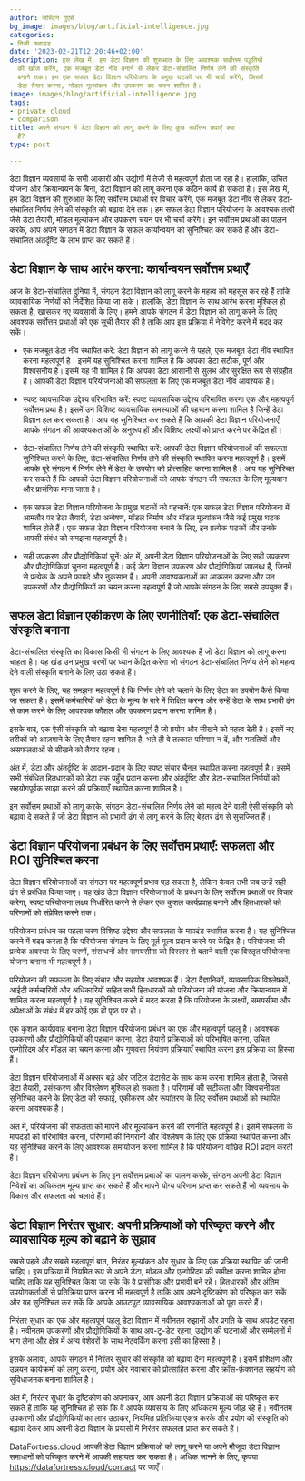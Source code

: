 ```yaml
---
author: जस्टिन गुएसे
bg_image: images/blog/artificial-intelligence.jpg
categories:
- निजी क्लाउड
date: '2023-02-21T12:20:46+02:00'
description: इस लेख में, हम डेटा विज्ञान की शुरुआत के लिए आवश्यक सर्वोत्तम पद्धतियों
  की खोज करेंगे, एक मजबूत डेटा नींव बनाने से लेकर डेटा-संचालित निर्णय लेने की संस्कृति
  बनाने तक। हम एक सफल डेटा विज्ञान परियोजना के प्रमुख घटकों पर भी चर्चा करेंगे, जिसमें
  डेटा तैयार करना, मॉडल मूल्यांकन और उपकरण का चयन शामिल है।
image: images/blog/artificial-intelligence.jpg
tags:
- private cloud
- comparison
title: अपने संगठन में डेटा विज्ञान को लागू करने के लिए कुछ सर्वोत्तम प्रथाएँ क्या
  हैं?
type: post

---
```

डेटा विज्ञान व्यवसायों के सभी आकारों और उद्योगों में तेजी से महत्वपूर्ण होता जा रहा है। हालांकि, उचित योजना और क्रियान्वयन के बिना, डेटा विज्ञान को लागू करना एक कठिन कार्य हो सकता है। इस लेख में, हम डेटा विज्ञान की शुरुआत के लिए सर्वोत्तम प्रथाओं पर विचार करेंगे, एक मजबूत डेटा नींव से लेकर डेटा-संचालित निर्णय लेने की संस्कृति को बढ़ावा देने तक। हम सफल डेटा विज्ञान परियोजना के आवश्यक तत्वों जैसे डेटा तैयारी, मॉडल मूल्यांकन और उपकरण चयन पर भी चर्चा करेंगे। इन सर्वोत्तम प्रथाओं का पालन करके, आप अपने संगठन में डेटा विज्ञान के सफल कार्यान्वयन को सुनिश्चित कर सकते हैं और डेटा-संचालित अंतर्दृष्टि के लाभ प्राप्त कर सकते हैं।

## डेटा विज्ञान के साथ आरंभ करना: कार्यान्वयन सर्वोत्तम प्रथाएँ

आज के डेटा-संचालित दुनिया में, संगठन डेटा विज्ञान को लागू करने के महत्व को महसूस कर रहे हैं ताकि व्यावसायिक निर्णयों को निर्देशित किया जा सके। हालांकि, डेटा विज्ञान के साथ आरंभ करना मुश्किल हो सकता है, खासकर नए व्यवसायों के लिए। हमने आपके संगठन में डेटा विज्ञान को लागू करने के लिए आवश्यक सर्वोत्तम प्रथाओं की एक सूची तैयार की है ताकि आप इस प्रक्रिया में नेविगेट करने में मदद कर सकें।

- एक मजबूत डेटा नींव स्थापित करें: डेटा विज्ञान को लागू करने से पहले, एक मजबूत डेटा नींव स्थापित करना महत्वपूर्ण है। इसमें यह सुनिश्चित करना शामिल है कि आपका डेटा सटीक, पूर्ण और विश्वसनीय है। इसमें यह भी शामिल है कि आपका डेटा आसानी से सुलभ और सुरक्षित रूप से संग्रहीत है। आपकी डेटा विज्ञान परियोजनाओं की सफलता के लिए एक मजबूत डेटा नींव आवश्यक है।

- स्पष्ट व्यावसायिक उद्देश्य परिभाषित करें: स्पष्ट व्यावसायिक उद्देश्य परिभाषित करना एक और महत्वपूर्ण सर्वोत्तम प्रथा है। इसमें उन विशिष्ट व्यावसायिक समस्याओं की पहचान करना शामिल है जिन्हें डेटा विज्ञान हल कर सकता है। आप यह सुनिश्चित कर सकते हैं कि आपकी डेटा विज्ञान परियोजनाएँ आपके संगठन की आवश्यकताओं के अनुरूप हों और विशिष्ट लक्ष्यों को प्राप्त करने पर केंद्रित हों।

- डेटा-संचालित निर्णय लेने की संस्कृति स्थापित करें: आपकी डेटा विज्ञान परियोजनाओं की सफलता सुनिश्चित करने के लिए, डेटा-संचालित निर्णय लेने की संस्कृति स्थापित करना महत्वपूर्ण है। इसमें आपके पूरे संगठन में निर्णय लेने में डेटा के उपयोग को प्रोत्साहित करना शामिल है। आप यह सुनिश्चित कर सकते हैं कि आपकी डेटा विज्ञान परियोजनाओं को आपके संगठन की सफलता के लिए मूल्यवान और प्रासंगिक माना जाता है।

- एक सफल डेटा विज्ञान परियोजना के प्रमुख घटकों को पहचानें: एक सफल डेटा विज्ञान परियोजना में आमतौर पर डेटा तैयारी, डेटा अन्वेषण, मॉडल निर्माण और मॉडल मूल्यांकन जैसे कई प्रमुख घटक शामिल होते हैं।  एक सफल डेटा विज्ञान परियोजना बनाने के लिए, इन प्रत्येक घटकों और उनके आपसी संबंध को समझना महत्वपूर्ण है।

- सही उपकरण और प्रौद्योगिकियां चुनें: अंत में, अपनी डेटा विज्ञान परियोजनाओं के लिए सही उपकरण और प्रौद्योगिकियां चुनना महत्वपूर्ण है। कई डेटा विज्ञान उपकरण और प्रौद्योगिकियां उपलब्ध हैं, जिनमें से प्रत्येक के अपने फायदे और नुकसान हैं। अपनी आवश्यकताओं का आकलन करना और उन उपकरणों और प्रौद्योगिकियों का चयन करना महत्वपूर्ण है जो आपके संगठन के लिए सबसे उपयुक्त हैं।

## सफल डेटा विज्ञान एकीकरण के लिए रणनीतियाँ: एक डेटा-संचालित संस्कृति बनाना

डेटा-संचालित संस्कृति का विकास किसी भी संगठन के लिए आवश्यक है जो डेटा विज्ञान को लागू करना चाहता है। यह खंड उन प्रमुख चरणों पर ध्यान केंद्रित करेगा जो संगठन डेटा-संचालित निर्णय लेने को महत्व देने वाली संस्कृति बनाने के लिए उठा सकते हैं।

शुरू करने के लिए, यह समझना महत्वपूर्ण है कि निर्णय लेने को चलाने के लिए डेटा का उपयोग कैसे किया जा सकता है। इसमें कर्मचारियों को डेटा के मूल्य के बारे में शिक्षित करना और उन्हें डेटा के साथ प्रभावी ढंग से काम करने के लिए आवश्यक कौशल और उपकरण प्रदान करना शामिल है।

इसके बाद, एक ऐसी संस्कृति को बढ़ावा देना महत्वपूर्ण है जो प्रयोग और सीखने को महत्व देती है। इसमें नए तरीकों को आज़माने के लिए तैयार रहना शामिल है, भले ही वे तत्काल परिणाम न दें, और गलतियों और असफलताओं से सीखने को तैयार रहना।

अंत में, डेटा और अंतर्दृष्टि के आदान-प्रदान के लिए स्पष्ट संचार चैनल स्थापित करना महत्वपूर्ण है। इसमें सभी संबंधित हितधारकों को डेटा तक पहुँच प्रदान करना और अंतर्दृष्टि और डेटा-संचालित निर्णयों को सहयोगपूर्वक साझा करने की प्रक्रियाएँ स्थापित करना शामिल है।

इन सर्वोत्तम प्रथाओं को लागू करके, संगठन डेटा-संचालित निर्णय लेने को महत्व देने वाली ऐसी संस्कृति को बढ़ावा दे सकते हैं जो डेटा विज्ञान को प्रभावी ढंग से लागू करने के लिए बेहतर ढंग से सुसज्जित हैं।

## डेटा विज्ञान परियोजना प्रबंधन के लिए सर्वोत्तम प्रथाएँ: सफलता और ROI सुनिश्चित करना

डेटा विज्ञान परियोजनाओं का संगठन पर महत्वपूर्ण प्रभाव पड़ सकता है, लेकिन केवल तभी जब उन्हें सही ढंग से प्रबंधित किया जाए। यह खंड डेटा विज्ञान परियोजनाओं के प्रबंधन के लिए सर्वोत्तम प्रथाओं पर विचार करेगा, स्पष्ट परियोजना लक्ष्य निर्धारित करने से लेकर एक कुशल कार्यप्रवाह बनाने और हितधारकों को परिणामों को संप्रेषित करने तक।

परियोजना प्रबंधन का पहला चरण विशिष्ट उद्देश्य और सफलता के मापदंड स्थापित करना है। यह सुनिश्चित करने में मदद करता है कि परियोजना संगठन के लिए मूर्त मूल्य प्रदान करने पर केंद्रित है। परियोजना की प्रत्येक अवस्था के लिए चरणों, संसाधनों और समयसीमा को विस्तार से बताने वाली एक विस्तृत परियोजना योजना बनाना भी महत्वपूर्ण है।

परियोजना की सफलता के लिए संचार और सहयोग आवश्यक हैं। डेटा वैज्ञानिकों, व्यावसायिक विश्लेषकों, आईटी कर्मचारियों और अधिकारियों सहित सभी हितधारकों को परियोजना की योजना और क्रियान्वयन में शामिल करना महत्वपूर्ण है। यह सुनिश्चित करने में मदद करता है कि परियोजना के लक्ष्यों, समयसीमा और अपेक्षाओं के संबंध में हर कोई एक ही पृष्ठ पर हो।

एक कुशल कार्यप्रवाह बनाना डेटा विज्ञान परियोजना प्रबंधन का एक और महत्वपूर्ण पहलू है। आवश्यक उपकरणों और प्रौद्योगिकियों की पहचान करना, डेटा तैयारी प्रक्रियाओं को परिभाषित करना, उचित एल्गोरिदम और मॉडल का चयन करना और गुणवत्ता नियंत्रण प्रक्रियाएँ स्थापित करना इस प्रक्रिया का हिस्सा हैं।

डेटा विज्ञान परियोजनाओं में अक्सर बड़े और जटिल डेटासेट के साथ काम करना शामिल होता है, जिससे डेटा तैयारी, प्रसंस्करण और विश्लेषण मुश्किल हो सकता है। परिणामों की सटीकता और विश्वसनीयता सुनिश्चित करने के लिए डेटा की सफाई, एकीकरण और रूपांतरण के लिए सर्वोत्तम प्रथाओं को स्थापित करना आवश्यक है।

अंत में, परियोजना की सफलता को मापने और मूल्यांकन करने की रणनीति महत्वपूर्ण है। इसमें सफलता के मापदंडों को परिभाषित करना, परिणामों की निगरानी और विश्लेषण के लिए एक प्रक्रिया स्थापित करना और यह सुनिश्चित करने के लिए आवश्यक समायोजन करना शामिल है कि परियोजना वांछित ROI प्रदान करती है।

डेटा विज्ञान परियोजना प्रबंधन के लिए इन सर्वोत्तम प्रथाओं का पालन करके, संगठन अपनी डेटा विज्ञान निवेशों का अधिकतम मूल्य प्राप्त कर सकते हैं और मापने योग्य परिणाम प्राप्त कर सकते हैं जो व्यवसाय के विकास और सफलता को चलाते हैं।

## डेटा विज्ञान निरंतर सुधार: अपनी प्रक्रियाओं को परिष्कृत करने और व्यावसायिक मूल्य को बढ़ाने के सुझाव

सबसे पहले और सबसे महत्वपूर्ण बात, निरंतर मूल्यांकन और सुधार के लिए एक प्रक्रिया स्थापित की जानी चाहिए। इस प्रक्रिया में नियमित रूप से अपने डेटा, मॉडल और एल्गोरिदम की समीक्षा करना शामिल होना चाहिए ताकि यह सुनिश्चित किया जा सके कि वे प्रासंगिक और प्रभावी बने रहें। हितधारकों और अंतिम उपयोगकर्ताओं से प्रतिक्रिया प्राप्त करना भी महत्वपूर्ण है ताकि आप अपने दृष्टिकोण को परिष्कृत कर सकें और यह सुनिश्चित कर सकें कि आपके आउटपुट व्यावसायिक आवश्यकताओं को पूरा करते हैं।

निरंतर सुधार का एक और महत्वपूर्ण पहलू डेटा विज्ञान में नवीनतम रुझानों और प्रगति के साथ अपडेट रहना है। नवीनतम उपकरणों और प्रौद्योगिकियों के साथ अप-टू-डेट रहना, उद्योग की घटनाओं और सम्मेलनों में भाग लेना और क्षेत्र में अन्य पेशेवरों के साथ नेटवर्किंग करना इसी का हिस्सा है।

इसके अलावा, आपके संगठन में निरंतर सुधार की संस्कृति को बढ़ावा देना महत्वपूर्ण है। इसमें प्रशिक्षण और उन्नयन कार्यक्रमों को लागू करना, प्रयोग और नवाचार को प्रोत्साहित करना और क्रॉस-फ़ंक्शनल सहयोग को सुविधाजनक बनाना शामिल है।

अंत में, निरंतर सुधार के दृष्टिकोण को अपनाकर, आप अपनी डेटा विज्ञान प्रक्रियाओं को परिष्कृत कर सकते हैं ताकि यह सुनिश्चित हो सके कि वे आपके व्यवसाय के लिए अधिकतम मूल्य जोड़ रहे हैं। नवीनतम उपकरणों और प्रौद्योगिकियों का लाभ उठाकर, नियमित प्रतिक्रिया एकत्र करके और प्रयोग की संस्कृति को बढ़ावा देकर आप अपनी डेटा विज्ञान के प्रयासों में निरंतर सफलता प्राप्त कर सकते हैं।

DataFortress.cloud आपकी डेटा विज्ञान प्रक्रियाओं को लागू करने या अपने मौजूदा डेटा विज्ञान समाधानों को परिष्कृत करने में आपकी सहायता कर सकता है। अधिक जानने के लिए, कृपया https://datafortress.cloud/contact पर जाएँ।
